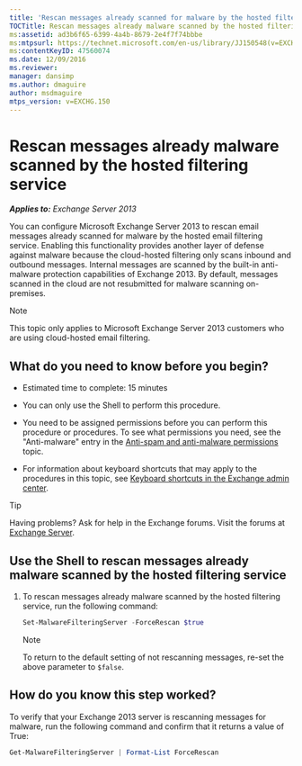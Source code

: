 ```yaml
---
title: 'Rescan messages already scanned for malware by the hosted filtering service'
TOCTitle: Rescan messages already malware scanned by the hosted filtering service
ms:assetid: ad3b6f65-6399-4a4b-8679-2e4f7f74bbbe
ms:mtpsurl: https://technet.microsoft.com/en-us/library/JJ150548(v=EXCHG.150)
ms:contentKeyID: 47560074
ms.date: 12/09/2016
ms.reviewer: 
manager: dansimp
ms.author: dmaguire
author: msdmaguire
mtps_version: v=EXCHG.150
---
```


# Rescan messages already malware scanned by the hosted filtering service

_**Applies to:** Exchange Server 2013_

You can configure Microsoft Exchange Server 2013 to rescan email messages already scanned for malware by the hosted email filtering service. Enabling this functionality provides another layer of defense against malware because the cloud-hosted filtering only scans inbound and outbound messages. Internal messages are scanned by the built-in anti-malware protection capabilities of Exchange 2013. By default, messages scanned in the cloud are not resubmitted for malware scanning on-premises.

> [!NOTE]
> This topic only applies to Microsoft Exchange Server 2013 customers who are using cloud-hosted email filtering.

## What do you need to know before you begin?

  - Estimated time to complete: 15 minutes

  - You can only use the Shell to perform this procedure.

  - You need to be assigned permissions before you can perform this procedure or procedures. To see what permissions you need, see the "Anti-malware" entry in the [Anti-spam and anti-malware permissions](anti-spam-and-anti-malware-permissions-exchange-2013-help.md) topic.

  - For information about keyboard shortcuts that may apply to the procedures in this topic, see [Keyboard shortcuts in the Exchange admin center](keyboard-shortcuts-in-the-exchange-admin-center-2013-help.md).

> [!TIP]
> Having problems? Ask for help in the Exchange forums. Visit the forums at [Exchange Server](https://go.microsoft.com/fwlink/p/?linkid=60612).

## Use the Shell to rescan messages already malware scanned by the hosted filtering service

1. To rescan messages already malware scanned by the hosted filtering service, run the following command:

    ```powershell
    Set-MalwareFilteringServer -ForceRescan $true
    ```

    > [!NOTE]
    > To return to the default setting of not rescanning messages, re-set the above parameter to <CODE>$false</CODE>.

## How do you know this step worked?

To verify that your Exchange 2013 server is rescanning messages for malware, run the following command and confirm that it returns a value of True:

```powershell
Get-MalwareFilteringServer | Format-List ForceRescan
```

